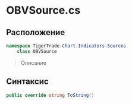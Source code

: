 
# OBVSource.cs
## Расположение
```csharp
namespace TigerTrade.Chart.Indicators.Sources  
    class OBVSource
```

> Описание

## Синтаксис
```csharp
public override string ToString()
```
